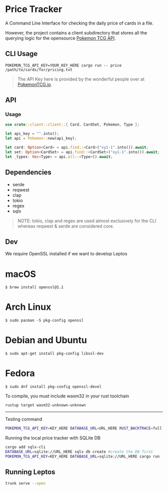 # Price Tracker
A Command Line Interface for checking the daily price of cards in a file.

However, the project contains a client subdirectory that stores all the querying logic for the opensource [Pokemon TCG API](https://docs.pokemontcg.io/). 

## CLI Usage

```
POKEMON_TCG_API_KEY=YOUR_KEY_HERE cargo run -- price /path/to/cards/for/pricing.txt
```

> The API Key here is provided by the wonderful people over at [PokemonTCG.io](https://pokemontcg.io/).

## API

### Usage

```rust
use crate::client::client::{ Card, CardSet, Pokemon, Type };

let api_key = "".into();
let api = Pokemon::new(api_key);

let card: Option<Card> = api.find::<Card>("xy1-1".into()).await;
let set: Option<CardSet> = api.find::<CardSet>("xy1-1".into()).await;
let _types: Vec<Type> = api.all::<Type>().await;
```

## Dependencies
- serde
- reqwest
- clap
- tokio
- regex
- sqlx

> NOTE: tokio, clap and regex are used almost exclusively for the CLI whereas reqwest & serde are considered core.

## Dev

We require OpenSSL installed if we want to develop Leptos

# macOS
`$ brew install openssl@1.1`

# Arch Linux
`$ sudo pacman -S pkg-config openssl`

# Debian and Ubuntu
`$ sudo apt-get install pkg-config libssl-dev`

# Fedora
`$ sudo dnf install pkg-config openssl-devel`

To compile, you must include wasm32 in your rust toolchain

`rustup target wasm32-unknown-unknown`


---

Testing command
```bash
POKEMON_TCG_API_KEY=KEY_HERE DATABASE_URL=URL_HERE RUST_BACKTRACE=full cargo test -- --show-output
```

Running the local price tracker with SQLite DB 
```bash
cargo add sqlx-cli
DATABASE_URL=sqlite://URL_HERE sqlx db create #create the DB first
POKEMON_TCG_API_KEY=KEY_HERE DATABASE_URL=sqlite://URL_HERE cargo run -- price /path/to/cards_to_track.txt
```

## Running Leptos
```bash
trunk serve --open
```
